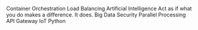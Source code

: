 Container Orchestration Load Balancing Artificial Intelligence Act as if what you do makes a difference. It does. Big Data Security Parallel Processing API Gateway IoT Python
